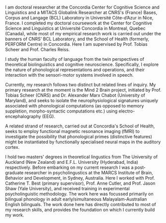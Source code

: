 I am doctoral researcher at the Concordia Center for Cognitive Science and Linguistics and a MITACS Globalink Researcher at CNRS's (France) Bases, Corpus and Langage (BCL) Laboratory in Université Côte-d’Azur in Nice, France. I completed my doctoral coursework at the Center for Cognitive Science and Linguistics at Université Concordia in Montreal, Quebec (Canada), while most of my empirical research work is carried out under the banners of CNRS' BCL Laboratory, and the School of Health (formerly, PERFORM Centre) in Concordia. Here I am supervised by Prof. Tobias Scheer and Prof. Charles Reiss.

I study the human faculty of language from the twin perspectives of theoretical biolinguistics and cognitive neuroscience. Specifically, I explore the nature of phonological representations and operations, and their interaction with the sensori-motor systems involved in speech.

Currently, my research follows two distinct but related lines of inquiry. My primary research at the moment is the Mind 2 Brain project, initiated by Prof. Tobias Scheer (CNRS) and Dr. Alexander Marx Chabot (University of Maryland), and seeks to isolate the neurophysiological signatures uniquely associated with phonological computations (as opposed to memory suppletion, morpho-syntactic computations etc.) using electro-encephalography (EEG).

A related strand of research, carried out at Concordia's School of Health, seeks to employ functional magnetic resonance imaging (fMRI) to investigate the possibility that phonological primes (distinctive features) might be instantiated by functionally specialised neural maps in the auditory cortex.

I hold two masters' degrees in theoretical lingustics from The University of Auckland (New Zealand) and E.F.L. University (Hyderabad, India) respectively. Before embarking on my current research I was a post-graduate researcher in psycholingustics at the MARCS Institute of Brain, Behavior and Development, in Sydney, Australia. Here I worked with Prof. Catherine T. Best (primary supervisor), Prof. Anne Cutler, and Prof. Jason Shaw (Yale University), and received training in experimental psycholinguistic methodology. The work here was focussed primarily on bilingual phonology in adult early/simultaneous Malayalam-Australian English bilinguals. The work done here has directly contributed to most of my research skills, and provides the foundation on which I currently build my work.
